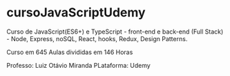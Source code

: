 # cursoJavaScriptUdemy
Curso de JavaScript(ES6+) e TypeScript - front-end e back-end (Full Stack) - Node, Express, noSQL, React, hooks, Redux, Design Patterns.

Curso em 645 Aulas divididas em 146 Horas 

Professo: Luiz Otávio Miranda
PLataforma: Udemy 
